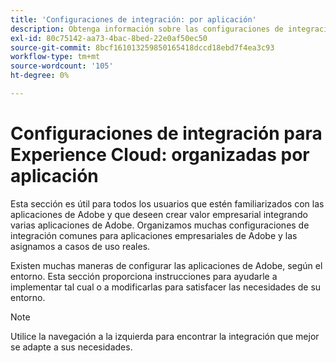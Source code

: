 ```yaml
---
title: 'Configuraciones de integración: por aplicación'
description: Obtenga información sobre las configuraciones de integración comunes para Experience Cloud, organizadas por aplicaciones.
exl-id: 80c75142-aa73-4bac-8bed-22e0af50ec50
source-git-commit: 8bcf161013259850165418dccd18ebd7f4ea3c93
workflow-type: tm+mt
source-wordcount: '105'
ht-degree: 0%

---
```


# Configuraciones de integración para Experience Cloud: organizadas por aplicación

Esta sección es útil para todos los usuarios que estén familiarizados con las aplicaciones de Adobe y que deseen crear valor empresarial integrando varias aplicaciones de Adobe. Organizamos muchas configuraciones de integración comunes para aplicaciones empresariales de Adobe y las asignamos a casos de uso reales.

Existen muchas maneras de configurar las aplicaciones de Adobe, según el entorno. Esta sección proporciona instrucciones para ayudarle a implementar tal cual o a modificarlas para satisfacer las necesidades de su entorno.

>[!NOTE]
>
>Utilice la navegación a la izquierda para encontrar la integración que mejor se adapte a sus necesidades.
